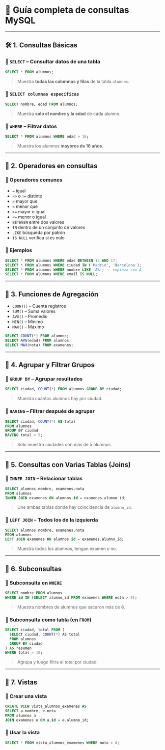# 📘 Guía completa de consultas MySQL

---

## 🛠️ 1. Consultas Básicas

### 📌 `SELECT` – Consultar datos de una tabla

```sql
SELECT * FROM alumnos;
```

> Muestra **todas las columnas y filas** de la tabla `alumnos`.

### 📌 `SELECT columnas específicas`

```sql
SELECT nombre, edad FROM alumnos;
```

> Muestra **solo el nombre y la edad** de cada alumno.

### 📌 `WHERE` – Filtrar datos

```sql
SELECT * FROM alumnos WHERE edad > 16;
```

> Muestra los alumnos **mayores de 16 años**.

---

## 🔄 2. Operadores en consultas

### 📌 Operadores comunes

* `=` igual
* `<>` o `!=` distinto
* `>` mayor que
* `<` menor que
* `>=` mayor o igual
* `<=` menor o igual
* `BETWEEN` entre dos valores
* `IN` dentro de un conjunto de valores
* `LIKE` búsqueda por patrón
* `IS NULL` verifica si es nulo

### 📌 Ejemplos

```sql
SELECT * FROM alumnos WHERE edad BETWEEN 15 AND 17;
SELECT * FROM alumnos WHERE ciudad IN ('Madrid', 'Barcelona');
SELECT * FROM alumnos WHERE nombre LIKE 'A%'; -- empieza con A
SELECT * FROM alumnos WHERE email IS NULL;
```

---

## 🧮 3. Funciones de Agregación

* `COUNT()` – Cuenta registros
* `SUM()` – Suma valores
* `AVG()` – Promedio
* `MIN()` – Mínimo
* `MAX()` – Máximo

```sql
SELECT COUNT(*) FROM alumnos;
SELECT AVG(edad) FROM alumnos;
SELECT MAX(nota) FROM examenes;
```

---

## 🧩 4. Agrupar y Filtrar Grupos

### 📌 `GROUP BY` – Agrupar resultados

```sql
SELECT ciudad, COUNT(*) FROM alumnos GROUP BY ciudad;
```

> Muestra cuántos alumnos hay por ciudad.

### 📌 `HAVING` – Filtrar después de agrupar

```sql
SELECT ciudad, COUNT(*) AS total
FROM alumnos
GROUP BY ciudad
HAVING total > 5;
```

> Solo muestra ciudades con más de 5 alumnos.

---

## 🔗 5. Consultas con Varias Tablas (Joins)

### 📌 `INNER JOIN` – Relacionar tablas

```sql
SELECT alumnos.nombre, examenes.nota
FROM alumnos
INNER JOIN examenes ON alumnos.id = examenes.alumno_id;
```

> Une ambas tablas donde hay coincidencia de `alumno_id`.

### 📌 `LEFT JOIN` – Todos los de la izquierda

```sql
SELECT alumnos.nombre, examenes.nota
FROM alumnos
LEFT JOIN examenes ON alumnos.id = examenes.alumno_id;
```

> Muestra todos los alumnos, tengan examen o no.

---

## 🧠 6. Subconsultas

### 📌 Subconsulta en `WHERE`

```sql
SELECT nombre FROM alumnos
WHERE id IN (SELECT alumno_id FROM examenes WHERE nota > 8);
```

> Muestra nombres de alumnos que sacaron más de 8.

### 📌 Subconsulta como tabla (en `FROM`)

```sql
SELECT ciudad, total FROM (
  SELECT ciudad, COUNT(*) AS total
  FROM alumnos
  GROUP BY ciudad
) AS resumen
WHERE total > 10;
```

> Agrupa y luego filtra el total por ciudad.

---

## 🥪 7. Vistas

### 📌 Crear una vista

```sql
CREATE VIEW vista_alumnos_examenes AS
SELECT a.nombre, e.nota
FROM alumnos a
JOIN examenes e ON a.id = e.alumno_id;
```

### 📌 Usar la vista

```sql
SELECT * FROM vista_alumnos_examenes WHERE nota > 8;
```